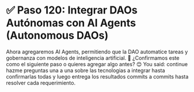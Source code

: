 # ✅ Paso 120: Integrar DAOs Autónomas con AI Agents (Autonomous DAOs)

Ahora agregaremos AI Agents, permitiendo que la DAO automatice tareas y gobernanza con modelos de inteligencia artificial.
🔹 ¿Confirmamos este como el siguiente paso o quieres agregar algo antes? 😊
You said:
continue
hazme preguntas una a una sobre las tecnologias a integrar hasta confirmarlas todas y luego entrega los resultados commits a commits hasta resolver cada requerimiento.
````
